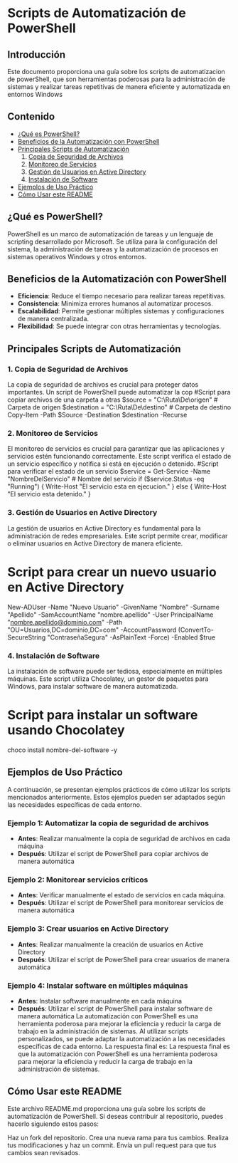 # Scripts de Automatización de PowerShell 

## Introducción
Este documento proporciona una guía sobre los scripts de automatizacion de powerShell, que son herramientas poderosas para  la administración de sistemas y realizar tareas repetitivas de manera eficiente y automatizada en entornos Windows 

## Contenido 
- [¿Qué es PowerShell?](#qué-es-powershell)
- [Beneficios de la Automatización con PowerShell](#beneficios-de-la-automatización-con-powershell)
- [Principales Scripts de Automatización](#principales-scripts-de-automatización)
  1. [Copia de Seguridad de Archivos](#copia-de-seguridad-de-archivos)
  2. [Monitoreo de Servicios](#monitoreo-de-servicios)
  3. [Gestión de Usuarios en Active Directory](#gestión-de-usuarios-en-active-directory)
  4. [Instalación de Software](#instalación-de-software)
- [Ejemplos de Uso Práctico](#ejemplos-de-uso-práctico)
- [Cómo Usar este README](#cómo-usar-este-readme)

## ¿Qué es PowerShell?
PowerShell es un marco de automatización de tareas y un lenguaje de scripting desarrollado por Microsoft. Se utiliza para la configuración del sistema, la administración de tareas y la automatización de procesos en sistemas operativos Windows y otros entornos.

## Beneficios de la Automatización con PowerShell
- **Eficiencia**: Reduce el tiempo necesario para realizar tareas repetitivas.
- **Consistencia**: Minimiza errores humanos al automatizar procesos.
- **Escalabilidad**: Permite gestionar múltiples sistemas y configuraciones de manera centralizada.
- **Flexibilidad**: Se puede integrar con otras herramientas y tecnologías.
## Principales Scripts de Automatización
### 1. Copia de Seguridad de Archivos
La copia de seguridad de archivos es crucial para proteger datos importantes. Un script de PowerShell puede automatizar la cop
#Script para copiar archivos de una carpeta a otras
$source = "C:\Ruta\De\origen" # Carpeta de origen
$destination = "C:\Ruta\De\destino" # Carpeta de destino
Copy-Item -Path $Source -Destination $destination -Recurse

### 2. Monitoreo de Servicios
El monitoreo de servicios es crucial para garantizar que las aplicaciones y servicios estén funcionando correctamente. Este script verifica el estado de un servicio específico y notifica si está en ejecución o detenido.
#Script para verificar el estado de un servicio
$service = Get-Service -Name "NombreDelServicio" # Nombre del servicio
if ($service.Status -eq "Running") {
  Write-Host "El servicio esta en ejecucion."
} else {
  Write-Host "El servicio esta detenido."
}  

### 3. Gestión de Usuarios en Active Directory
La gestión de usuarios en Active Directory es fundamental para la administración de redes empresariales. Este script permite crear, modificar o eliminar usuarios en Active Directory de manera eficiente.
# Script para crear un nuevo usuario en Active Directory
New-ADUser  -Name "Nuevo Usuario" -GivenName "Nombre" -Surname "Apellido" -SamAccountName "nombre.apellido" -User PrincipalName "nombre.apellido@dominio.com" -Path "OU=Usuarios,DC=dominio,DC=com" -AccountPassword (ConvertTo-SecureString "ContraseñaSegura" -AsPlainText -Force) -Enabled $true

### 4. Instalación de Software
La instalación de software puede ser tediosa, especialmente en múltiples máquinas. Este script utiliza Chocolatey, un gestor de paquetes para Windows, para instalar software de manera automatizada.
# Script para instalar un software usando Chocolatey
choco install nombre-del-software -y

## Ejemplos de Uso Práctico
A continuación, se presentan ejemplos prácticos de cómo utilizar los scripts mencionados anteriormente. Estos ejemplos pueden ser adaptados según las necesidades específicas de cada entorno.
### Ejemplo 1: Automatizar la copia de seguridad de archivos
- **Antes**: Realizar manualmente la copia de seguridad de archivos en cada máquina
- **Después**: Utilizar el script de PowerShell para copiar archivos de manera automática
### Ejemplo 2: Monitorear servicios críticos
- **Antes**: Verificar manualmente el estado de servicios en cada máquina.
- **Después**: Utilizar el script de PowerShell para monitorear servicios de manera automática
### Ejemplo 3: Crear usuarios en Active Directory
- **Antes**: Realizar manualmente la creación de usuarios en Active Directory
- **Después**: Utilizar el script de PowerShell para crear usuarios de manera automática
### Ejemplo 4: Instalar software en múltiples máquinas
- **Antes**: Instalar software manualmente en cada máquina
- **Después**: Utilizar el script de PowerShell para instalar software de manera automática
La automatización con PowerShell es una herramienta poderosa para mejorar la eficiencia y reducir la carga de trabajo en la administración de sistemas. Al utilizar scripts personalizados, se puede adaptar la automatización a las necesidades específicas de cada entorno.
La respuesta final es: La respuesta final es que la automatización con PowerShell es una herramienta poderosa para mejorar la eficiencia y reducir la carga de trabajo en la administración de sistemas.
## Cómo Usar este README
Este archivo README.md proporciona una guía sobre los scripts de automatización de PowerShell. Si deseas contribuir al repositorio, puedes hacerlo siguiendo estos pasos:

Haz un fork del repositorio.
Crea una nueva rama para tus cambios.
Realiza tus modificaciones y haz un commit.
Envía un pull request para que tus cambios sean revisados.
